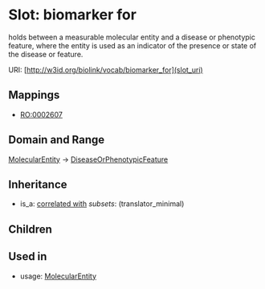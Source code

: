 # Slot: biomarker for


holds between a measurable molecular entity and a disease or phenotypic feature, where the entity is used as an indicator of the presence or state of the disease or feature.

URI: [http://w3id.org/biolink/vocab/biomarker_for](slot_uri)
## Mappings

 * [RO:0002607](http://purl.obolibrary.org/obo/RO_0002607)
## Domain and Range

[MolecularEntity](MolecularEntity.md) -> [DiseaseOrPhenotypicFeature](DiseaseOrPhenotypicFeature.md)
## Inheritance

 *  is_a: [correlated with](correlated_with.md) *subsets*: (translator_minimal)
## Children

## Used in

 *  usage: [MolecularEntity](MolecularEntity.md)
